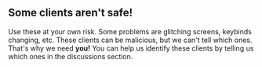 ## Some clients aren't safe!

Use these at your own risk. Some problems are glitching screens, keybinds changing, etc.
These clients can be malicious, but we can't tell which ones. That's why we need **you!**
You can help us identify these clients by telling us which ones in the discussions section.
